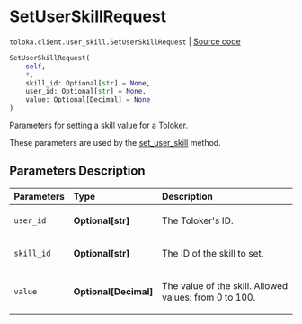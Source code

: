 # SetUserSkillRequest
`toloka.client.user_skill.SetUserSkillRequest` | [Source code](https://github.com/Toloka/toloka-kit/blob/v1.2.1/src/client/user_skill.py#L12)

```python
SetUserSkillRequest(
    self,
    *,
    skill_id: Optional[str] = None,
    user_id: Optional[str] = None,
    value: Optional[Decimal] = None
)
```

Parameters for setting a skill value for a Toloker.


These parameters are used by the [set_user_skill](toloka.client.TolokaClient.set_user_skill.md) method.

## Parameters Description

| Parameters | Type | Description |
| :----------| :----| :-----------|
`user_id`|**Optional\[str\]**|<p>The Toloker&#x27;s ID.</p>
`skill_id`|**Optional\[str\]**|<p>The ID of the skill to set.</p>
`value`|**Optional\[Decimal\]**|<p>The value of the skill. Allowed values: from 0 to 100.</p>
